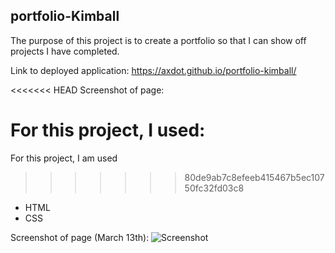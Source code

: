 ## portfolio-Kimball

The purpose of this project is to create a portfolio so that I can show off projects I have completed.

Link to deployed application: https://axdot.github.io/portfolio-kimball/

<<<<<<< HEAD
Screenshot of page: 

For this project, I used:
=======
For this project, I am used
>>>>>>> 80de9ab7c8efeeb415467b5ec10750fc32fd03c8
- HTML
- CSS

Screenshot of page (March 13th): 
![Screenshot](https://user-images.githubusercontent.com/54038283/158106686-f467c1b6-928d-426a-8568-16442f5ed00c.JPG)




